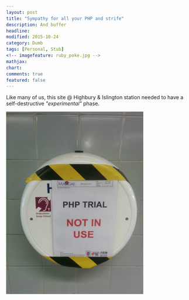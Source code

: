 ```yaml
---
layout: post
title: "Sympathy for all your PHP and strife"
description: And buffer 
headline: 
modified: 2015-10-24
category: Dumb
tags: [Personal, Stub]
<!-- imagefeature: ruby_poke.jpg -->
mathjax: 
chart: 
comments: true  
featured: false
---
```


Like many of us, this site @ Highbury & Islington station needed to have a self-destructive *"experimental"* phase.

<img src="/images/PhPerror.jpg" height="20%">

